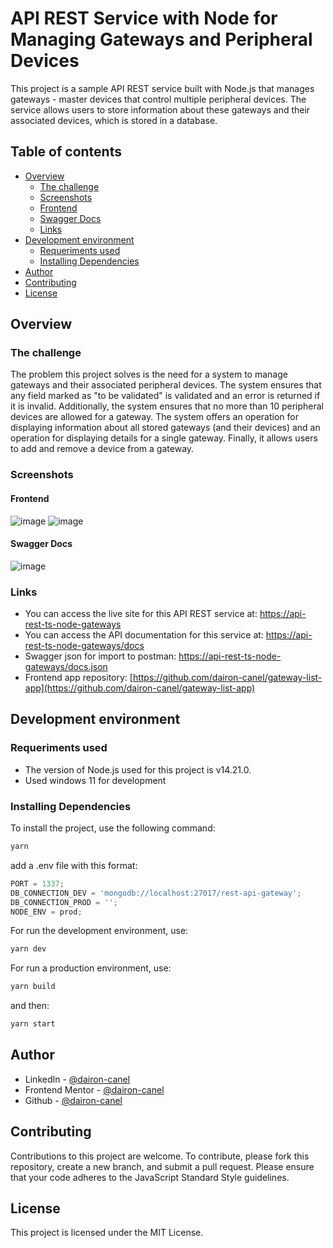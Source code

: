 # API REST Service with Node for Managing Gateways and Peripheral Devices

This project is a sample API REST service built with Node.js that manages gateways - master devices that control multiple peripheral devices. The service allows users to store information about these gateways and their associated devices, which is stored in a database.

## Table of contents

- [Overview](#overview)
  - [The challenge](#the-challenge)
  - [Screenshots](#screenshots)
   - [Frontend](#frontend)
   - [Swagger Docs](#swagger-docs)
  - [Links](#links)
- [Development environment](#development-environment)
  - [Requeriments used](#requeriments-used)
  - [Installing Dependencies](#installing-dependencies)
- [Author](#author)
- [Contributing](#contributing)
- [License](#license)

## Overview

### The challenge

The problem this project solves is the need for a system to manage gateways and their associated peripheral devices. The system ensures that any field marked as "to be validated" is validated and an error is returned if it is invalid. Additionally, the system ensures that no more than 10 peripheral devices are allowed for a gateway. The system offers an operation for displaying information about all stored gateways (and their devices) and an operation for displaying details for a single gateway. Finally, it allows users to add and remove a device from a gateway.

### Screenshots

#### Frontend

![image](https://user-images.githubusercontent.com/98697567/228039272-babea19f-90e6-46a0-a052-e3c2a6ab6139.png)
![image](https://user-images.githubusercontent.com/98697567/228039470-84a79f14-3f44-4d49-9f28-06981ca298d3.png)


#### Swagger Docs

![image](https://user-images.githubusercontent.com/98697567/228039599-84d950b3-c5c8-4749-8a5d-1f92367439c1.png)

### Links

- You can access the live site for this API REST service at: [https://api-rest-ts-node-gateways](https://api-rest-ts-node-gateways-master-production.up.railway.app/)
- You can access the API documentation for this service at: [https://api-rest-ts-node-gateways/docs](https://api-rest-ts-node-gateways-master-production.up.railway.app/docs)
- Swagger json for import to postman: [https://api-rest-ts-node-gateways/docs.json](https://api-rest-ts-node-gateways-master-production.up.railway.app/docs.json)
- Frontend app repository: [https://github.com/dairon-canel/gateway-list-app](https://github.com/dairon-canel/gateway-list-app)

## Development environment

### Requeriments used

- The version of Node.js used for this project is v14.21.0.
- Used windows 11 for development

### Installing Dependencies

To install the project, use the following command:

```bash
yarn
```

add a .env file with this format:

```javascript
PORT = 1337;
DB_CONNECTION_DEV = 'mongodb://localhost:27017/rest-api-gateway';
DB_CONNECTION_PROD = '';
NODE_ENV = prod;
```

For run the development environment, use:

```bash
yarn dev
```

For run a production environment, use:

```bash
yarn build
```

and then:

```bash
yarn start
```

## Author

- LinkedIn - [@dairon-canel](https://www.linkedin.com/in/dairon-canel)
- Frontend Mentor - [@dairon-canel](https://www.frontendmentor.io/profile/RyuzakCoder)
- Github - [@dairon-canel](https://github.com/dairon-canel)

## Contributing

Contributions to this project are welcome. To contribute, please fork this repository, create a new branch, and submit a pull request. Please ensure that your code adheres to the JavaScript Standard Style guidelines.

## License

This project is licensed under the MIT License.
